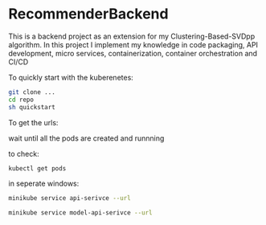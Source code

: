 # RecommenderBackend

This is a backend project as an extension for my Clustering-Based-SVDpp algorithm. In this project I implement my knowledge in code packaging, API development, micro services, containerization, container orchestration and CI/CD

To quickly start with the kuberenetes:

```bash
git clone ...
cd repo
sh quickstart
```

To get the urls:

wait until all the pods are created and runnning

to check:

```bash
kubectl get pods
```

in seperate windows:

```bash
minikube service api-serivce --url
```

```bash
minikube service model-api-serivce --url
```
